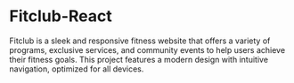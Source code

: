 # Fitclub-React
Fitclub is a sleek and responsive fitness website that offers a variety of programs, exclusive services, and community events to help users achieve their fitness goals. This project features a modern design with intuitive navigation, optimized for all devices.

